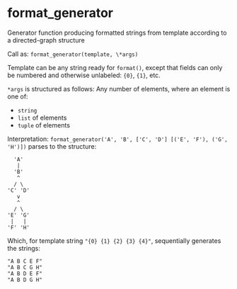 # format_generator
Generator function producing formatted strings from template according to a directed-graph structure

Call as:
`format_generator(template, \*args)`

Template can be any string ready for `format()`, except that fields can only be numbered
and otherwise unlabeled: `{0}`, `{1}`, etc.

`*args` is structured as follows:
Any number of elements, where an element is one of:
- `string`
- `list` of elements
- `tuple` of elements

Interpretation:
`format_generator('A', 'B', ['C', 'D'] [('E', 'F'), ('G', 'H')])`
parses to the structure:
```
  'A'
   |
  'B'
   ^
  / \
'C' 'D'
   v
   ^
  / \
'E' 'G'
 |   |
'F' 'H'
```
Which, for template string `"{0} {1} {2} {3} {4}"`, sequentially generates the strings:
```
"A B C E F"
"A B C G H"
"A B D E F"
"A B D G H"
```
